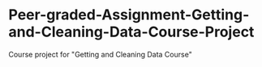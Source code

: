 # Peer-graded-Assignment-Getting-and-Cleaning-Data-Course-Project
Course project for "Getting and Cleaning Data Course"
